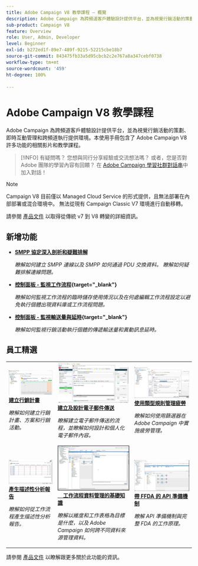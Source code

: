 ```yaml
---
title: Adobe Campaign V8 教學課程 – 概覽
description: Adobe Campaign 為跨頻道客戶體驗設計提供平台，並為視覺行銷活動的策劃、即時互動管理和跨頻道執行提供環境。本使用手冊包含了 Adobe Campaign Standard 許多功能的相關影片和教學課程。
sub-product: Campaign V8
feature: Overview
role: User, Admin, Developer
level: Beginner
exl-id: b272ed1f-89e7-489f-9215-52215cbe18b7
source-git-commit: 843475fb33a5d95cbcb2c2e767a8a347cebf0738
workflow-type: tm+mt
source-wordcount: '459'
ht-degree: 100%

---
```


# Adobe Campaign V8 教學課程

Adobe Campaign 為跨頻道客戶體驗設計提供平台，並為視覺行銷活動的策劃、即時互動管理和跨頻道執行提供環境。本使用手冊包含了 Adobe Campaign V8 許多功能的相關影片和教學課程。

>[!INFO]
> 有疑問嗎？ 您想與同行分享經驗或交流想法嗎？ 或者，您是否對 Adobe 團隊的學習內容有回饋？ 在 [Adobe Campaign 學習社群對話串](https://experienceleaguecommunities.adobe.com:443/t5/adobe-campaign-classic/join-the-discussion-on-adobe-campaign-learning/td-p/419096)中加入對話！

>[!NOTE]
> Campaign V8 目前僅以 Managed Cloud Service 的形式提供，且無法部署在內部部署或混合環境中。 無法從現有 Campaign Classic V7 環境進行自動移轉。
>
>請參閱 [產品文件](https://experienceleague.adobe.com/docs/campaign/campaign-v8/new/v7-to-v8.html?lang=zh-Hant) 以取得從傳統 v7 到 V8 轉變的詳細資訊。

<div id="whats-new-section">

## 新增功能

* **[SMPP 協定深入剖析和疑難排解](https://experienceleague.adobe.com/docs/campaign-learn/set-up-sms-for-adobe-campaign/smpp-deep-dive-and-troubleshooting.html?lang=zh-Hant)**

   *瞭解如何建立 SMPP 連線以及 SMPP 如何通過 PDU 交換資料。 瞭解如何疑難排解連線問題。*

* **[控制面板 - 監視工作流程](https://experienceleague.adobe.com/docs/control-panel-learn/tutorials/performance-monitoring/monitor-workflows.html?lang=zh-Hant){target="_blank"}**

   *瞭解如何監視工作流程的臨時儲存使用情況以及在何處編輯工作流程設定以避免執行個體出現資料庫或工作流程問題。*

* **[控制面板 - 監視輸送量與延時](https://experienceleague.adobe.com/docs/control-panel-learn/tutorials/performance-monitoring/monitor-throughputs-and-latency.html?lang=zh-Hant){target="_blank"}**

   *瞭解如何監視行銷活動執行個體的傳遞輸送量和異動訊息延時。*

</div>

<div id="recs-overview-body-1"></div>
<div id="recs-overview-body-2"></div>
<div id="recs-overview-body-3"></div>
<div id="recs-overview-body-4"></div>
<div id="recs-overview-body-5"></div>
<div id="recs-overview-body-6"></div>

<div id="staff-picks-section">

## 員工精選

<table>
<tr>
  <td>
    <a href="/help/get-started/create-a-marketing-plan-programs-and-campaigns.md">
      <img alt="建立行銷計畫、方案和行銷活動 (影片)" src="./assets/333810.jpg"/>
    </a>
    <div>
      <a href="/help/get-started/create-a-marketing-plan-programs-and-campaigns.md">
    <strong>建立行銷計畫</strong>
    </a>
    </div>
    <p>
    <em>瞭解如何建立行銷計畫、方案和行銷活動。</em>
    <p>
  </td>
   <td>
    <a href="./content-creation/create-and-design-email-deliveries.md">
      <img alt="建立和設計電子郵件傳送 (影片)" src="./assets/333476.jpg" />
    </a>
    <div>
      <a href="./content-creation/create-and-design-email-deliveries.md">
    <strong>建立及設計電子郵件傳送</strong>
    </a>
    </div>
    <p>
    <em>瞭解建立電子郵件傳送的流程，並瞭解如何設計和個人化電子郵件內容。</em>
    <p>
  </td>
  <td>
    <a href="./send-messages/fatigue-management/typology-rules-for-fatigue-management.md">
      <img alt="使用類型規則管理疲勞 (影片)" src="./assets/333787.jpg" />
    </a>
    <div>
      <a href="./send-messages/fatigue-management/typology-rules-for-fatigue-management.md">
    <strong>使用類型規則管理疲勞</strong>
    </a>
    </div>
    <p>
    <em>瞭解如何使用篩選器在 Adobe Campaign 中實施疲勞管理。</em>
    <p>
  </td>
</tr>
<tr>
</td>
  <td>
    <a href="./reporting/generate-a-descriptive-analysis-report.md">
      <img alt="產生描述性分析報告" src="./assets/333994.jpg" />
    </a>
    <div>
      <a href="./reporting/generate-a-descriptive-analysis-report.md">
    <strong>產生描述性分析報告</strong>
    </a>
    </div>
    <p>
    <em>瞭解如何從工作流程產生描述性分析報告。</em>
    <p>
  </td>
  <td>
   <a href="./data-management/data-management-fundamentals.md">
      <img alt="工作流程資料管理的基礎知識" src="./assets/339992.jpg" />
    </a>
     <div>
      <a href="./data-management/data-management-fundamentals.md">
    <strong>工作流程資料管理的基礎知識</strong>
    </a>
    </div>
    <p>
    <em>瞭解以維度和工作表格為目標是什麼，以及 Adobe Campaign 如何跨不同資料來源管理資料。</em>
    <p>
  </td>
  <td>
   <a href="./data-management/api-staging-mechanism.md">
      <img alt="帶 FFDA 的 API 準備機制" src="./assets/339276.jpg" />
    </a>
     <div>
      <a href="./data-management/api-staging-mechanism.md">
    <strong>帶 FFDA 的 API 準備機制</strong>
    </a>
    </div>
    <p>
    <em>瞭解 API 準備機制與完整 FDA 的工作原理。</em>
    <p>
  </td>
</tr>
</table>

</div>

請參閱 [產品文件](https://experienceleague.adobe.com/docs/campaign-v8.html?lang=zh-Hant) 以瞭解跟更多關於此功能的資訊。
